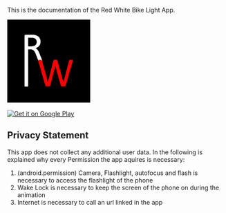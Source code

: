 This is the documentation of the Red White Bike Light App.

![Cover](/images/coverRedWhite.png)

<a href='https://play.google.com/store/apps/details?id=jerandomtech.red_white&pcampaignid=pcampaignidMKT-Other-global-all-co-prtnr-py-PartBadge-Mar2515-1'><img width="100" alt='Get it on Google Play' src='https://play.google.com/intl/en_us/badges/static/images/badges/en_badge_web_generic.png'/></a>

## Privacy Statement

This app does not collect any additional user data. In the following is explained why every Permission the app aquires is necessary:

1. (android.permission) Camera, Flashlight, autofocus and flash is necessary to access the flashlight of the phone
2. Wake Lock is necessary to keep the screen of the phone on during the animation
3. Internet is necessary to call an url linked in the app